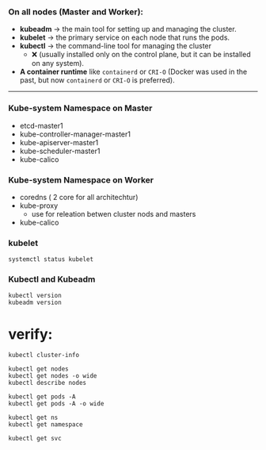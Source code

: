 ### On all nodes (Master and Worker):

* **kubeadm** → the main tool for setting up and managing the cluster.
* **kubelet** → the primary service on each node that runs the pods.
* **kubectl** → the command-line tool for managing the cluster
  * :x: (usually installed only on the control plane, but it can be installed on any system).
* **A container runtime** like `containerd` or `CRI-O` (Docker was used in the past, but now `containerd` or `CRI-O` is preferred).
-----------------------------------------------------------------------
### Kube-system Namespace on Master
- etcd-master1
- kube-controller-manager-master1
- kube-apiserver-master1
- kube-scheduler-master1
- kube-calico
  
### Kube-system Namespace on Worker
- coredns ( 2 core for all architechtur)
- kube-proxy
    * use for releation betwen cluster nods and masters
- kube-calico

### kubelet
```
systemctl status kubelet
```

### Kubectl and Kubeadm
```
kubectl version
kubeadm version
```

# verify:
```
kubectl cluster-info
```

```
kubectl get nodes
kubectl get nodes -o wide
kubectl describe nodes
```

```
kubectl get pods -A
kubectl get pods -A -o wide
```

```
kubectl get ns
kubectl get namespace
```

```
kubectl get svc
```

